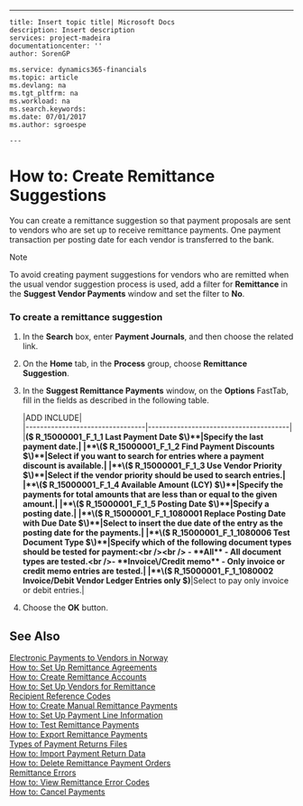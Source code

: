 ---
    title: Insert topic title| Microsoft Docs
    description: Insert description
    services: project-madeira
    documentationcenter: ''
    author: SorenGP

    ms.service: dynamics365-financials
    ms.topic: article
    ms.devlang: na
    ms.tgt_pltfrm: na
    ms.workload: na
    ms.search.keywords:
    ms.date: 07/01/2017
    ms.author: sgroespe

    ---
# How to: Create Remittance Suggestions
You can create a remittance suggestion so that payment proposals are sent to vendors who are set up to receive remittance payments. One payment transaction per posting date for each vendor is transferred to the bank.  
  
> [!NOTE]  
>  To avoid creating payment suggestions for vendors who are remitted when the usual vendor suggestion process is used, add a filter for **Remittance** in the **Suggest Vendor Payments** window and set the filter to **No**.  
  
### To create a remittance suggestion  
  
1.  In the **Search** box, enter **Payment Journals**, and then choose the related link.  
  
2.  On the **Home** tab, in the **Process** group, choose **Remittance Suggestion**.  
  
3.  In the **Suggest Remittance Payments** window, on the **Options** FastTab, fill in the fields as described in the following table.  
  
    |ADD INCLUDE<!--[!INCLUDE[bp_tablefield](../../includes/bp_tabledescription_md.md)]-->|  
    |---------------------------------|---------------------------------------|  
    |**\($ R\_15000001\_F\_1\_1 Last Payment Date $\)**|Specify the last payment date.|  
    |**\($ R\_15000001\_F\_1\_2 Find Payment Discounts $\)**|Select if you want to search for entries where a payment discount is available.|  
    |**\($ R\_15000001\_F\_1\_3 Use Vendor Priority $\)**|Select if the vendor priority should be used to search entries.|  
    |**\($ R\_15000001\_F\_1\_4 Available Amount \(LCY\) $\)**|Specify the payments for total amounts that are less than or equal to the given amount.|  
    |**\($ R\_15000001\_F\_1\_5 Posting Date $\)**|Specify a posting date.|  
    |**\($ R\_15000001\_F\_1\_1080001 Replace Posting Date with Due Date $\)**|Select to insert the due date of the entry as the posting date for the payments.|  
    |**\($ R\_15000001\_F\_1\_1080006 Test Document Type $\)**|Specify which of the following document types should be tested for payment:<br /><br /> -   **All** - All document types are tested.<br />-   **Invoice\/Credit memo** - Only invoice or credit memo entries are tested.|  
    |**\($ R\_15000001\_F\_1\_1080002 Invoice\/Debit Vendor Ledger Entries only $\)**|Select to pay only invoice or debit entries.|  
  
4.  Choose the **OK** button.  
  
## See Also  
 [Electronic Payments to Vendors in Norway](../electronic-payments-to-vendors-in-norway.md)   
 [How to: Set Up Remittance Agreements](../how-to-set-up-remittance-agreements.md)   
 [How to: Create Remittance Accounts](../how-to-create-remittance-accounts.md)   
 [How to: Set Up Vendors for Remittance](../how-to-set-up-vendors-for-remittance.md)   
 [Recipient Reference Codes](../recipient-reference-codes.md)   
 [How to: Create Manual Remittance Payments](../how-to-create-manual-remittance-payments.md)   
 [How to: Set Up Payment Line Information](../how-to-set-up-payment-line-information.md)   
 [How to: Test Remittance Payments](../how-to-test-remittance-payments.md)   
 [How to: Export Remittance Payments](../how-to-export-remittance-payments.md)   
 [Types of Payment Returns Files](../types-of-payment-returns-files.md)   
 [How to: Import Payment Return Data](../how-to-import-payment-return-data.md)   
 [How to: Delete Remittance Payment Orders](../how-to-delete-remittance-payment-orders.md)   
 [Remittance Errors](../remittance-errors.md)   
 [How to: View Remittance Error Codes](../how-to-view-remittance-error-codes.md)   
 [How to: Cancel Payments](../how-to-cancel-payments.md)
